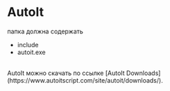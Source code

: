 # AutoIt<br>
папка должна содержать<br>
 - include<br>
 - autoit.exe<br>
<br>
AutoIt можно скачать по ссылке [AutoIt Downloads](https://www.autoitscript.com/site/autoit/downloads/).<br>
